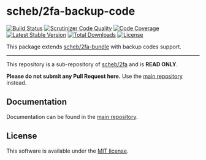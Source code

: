 scheb/2fa-backup-code
=====================

[![Build Status](https://github.com/scheb/2fa/workflows/CI/badge.svg?branch=5.x)](https://github.com/scheb/2fa/actions?query=workflow%3ACI+branch%3A5.x)
[![Scrutinizer Code Quality](https://scrutinizer-ci.com/g/scheb/2fa/badges/quality-score.png?b=5.x)](https://scrutinizer-ci.com/g/scheb/2fa/?branch=5.x)
[![Code Coverage](https://scrutinizer-ci.com/g/scheb/2fa/badges/coverage.png?b=5.x)](https://scrutinizer-ci.com/g/scheb/2fa/?branch=5.x)
[![Latest Stable Version](https://poser.pugx.org/scheb/2fa-backup-code/v/stable.svg)](https://packagist.org/packages/scheb/2fa-backup-code)
[![Total Downloads](https://poser.pugx.org/scheb/2fa-backup-code/downloads)](https://packagist.org/packages/scheb/2fa-backup-code)
[![License](https://poser.pugx.org/scheb/2fa-backup-code/license.svg)](https://packagist.org/packages/scheb/2fa-backup-code)

This package extends [scheb/2fa-bundle](https://github.com/scheb/2fa-bundle) with backup codes support.

---

This repository is a sub-repository of [scheb/2fa](https://github.com/scheb/2fa) and is **READ ONLY**.

**Please do not submit any Pull Request here.** Use the [main repository](https://github.com/scheb/2fa) instead.

Documentation
-------------
Documentation can be found in the [main repository](https://github.com/scheb/2fa/blob/5.x/doc/index.md).

License
-------
This software is available under the [MIT license](LICENSE).
